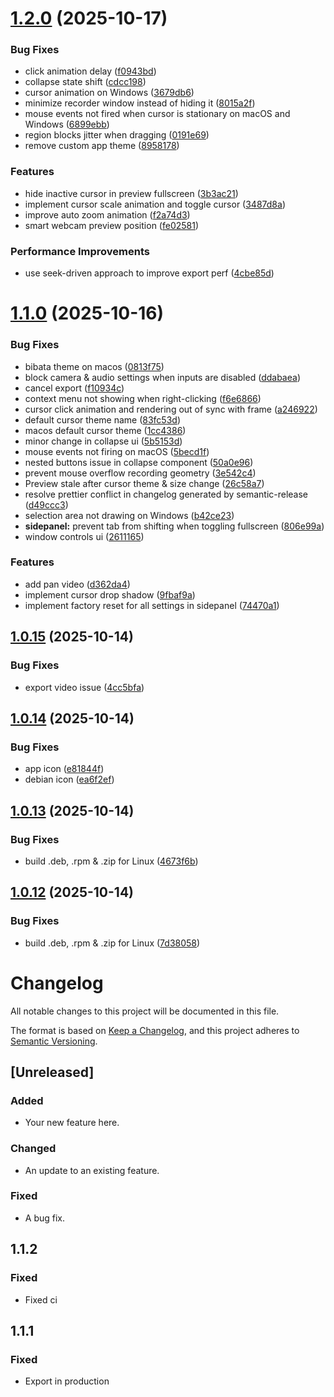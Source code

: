 # [1.2.0](https://github.com/tamnguyenvan/screenarc/compare/v1.1.0...v1.2.0) (2025-10-17)


### Bug Fixes

* click animation delay ([f0943bd](https://github.com/tamnguyenvan/screenarc/commit/f0943bd20b3364d2f78350fc40cc2a7095dc12f3))
* collapse state shift ([cdcc198](https://github.com/tamnguyenvan/screenarc/commit/cdcc198dda01aed197337aa2c7c237215709cf6e))
* cursor animation on Windows ([3679db6](https://github.com/tamnguyenvan/screenarc/commit/3679db619cc3e1fd7d71530509b02023d4a1d533))
* minimize recorder window instead of hiding it ([8015a2f](https://github.com/tamnguyenvan/screenarc/commit/8015a2f6204b32ebe45c3744a8c39af4a398e270))
* mouse events not fired when cursor is stationary on macOS and Windows ([6899ebb](https://github.com/tamnguyenvan/screenarc/commit/6899ebbb16e93100804ac6e781ed0865691515d3))
* region blocks jitter when dragging ([0191e69](https://github.com/tamnguyenvan/screenarc/commit/0191e69584a0207736cb3ae3a901ae7d4ce20da6))
* remove custom app theme ([8958178](https://github.com/tamnguyenvan/screenarc/commit/8958178bdf87ab3203e3367544ff4c77efa90dfe))


### Features

* hide inactive cursor in preview fullscreen ([3b3ac21](https://github.com/tamnguyenvan/screenarc/commit/3b3ac217aeb606f16b30ddd4acb0de4f0a2c9de1))
* implement cursor scale animation and toggle cursor ([3487d8a](https://github.com/tamnguyenvan/screenarc/commit/3487d8a6082b4a77bdaefdbabeb197c704583ef2))
* improve auto zoom animation ([f2a74d3](https://github.com/tamnguyenvan/screenarc/commit/f2a74d361c5d184cf4ae34bcd5017a2746c82ce7))
* smart webcam preview position ([fe02581](https://github.com/tamnguyenvan/screenarc/commit/fe02581224c1fa338584e2b3ea415b21822c33e3))


### Performance Improvements

* use seek-driven approach to improve export perf ([4cbe85d](https://github.com/tamnguyenvan/screenarc/commit/4cbe85d7c382b33d57d870fa11f8870c82dd71ed))

# [1.1.0](https://github.com/tamnguyenvan/screenarc/compare/v1.0.15...v1.1.0) (2025-10-16)


### Bug Fixes

* bibata theme on macos ([0813f75](https://github.com/tamnguyenvan/screenarc/commit/0813f7513b2ed866c90561e6f93d5d91d2872e45))
* block camera & audio settings when inputs are disabled ([ddabaea](https://github.com/tamnguyenvan/screenarc/commit/ddabaea57cc6a9d2fcb7e207996fc38a9b1ac3cf))
* cancel export ([f10934c](https://github.com/tamnguyenvan/screenarc/commit/f10934cf2e4f5e10fe7a60b44673e1bcf2e0504a))
* context menu not showing when right-clicking ([f6e6866](https://github.com/tamnguyenvan/screenarc/commit/f6e6866efbfc59347bd10dcf0f4fd6906e5a09e0))
* cursor click animation and rendering out of sync with frame ([a246922](https://github.com/tamnguyenvan/screenarc/commit/a246922116560f8e7d53fadbca85794238f05549))
* default cursor theme name ([83fc53d](https://github.com/tamnguyenvan/screenarc/commit/83fc53dfda318e1f47a23ec4c8e6dadc1afe0bb7))
* macos default cursor theme ([1cc4386](https://github.com/tamnguyenvan/screenarc/commit/1cc43866291638daad8a49c55d2da50b492bb69c))
* minor change in collapse ui ([5b5153d](https://github.com/tamnguyenvan/screenarc/commit/5b5153d1a1010e8f8c0bc2b1476e03b0cf81daa3))
* mouse events not firing on macOS ([5becd1f](https://github.com/tamnguyenvan/screenarc/commit/5becd1ff5e3f6fc3d5c2261ab3a826c09ad09eaa))
* nested buttons issue in collapse component ([50a0e96](https://github.com/tamnguyenvan/screenarc/commit/50a0e963ef0b9d802d6db3f2334c52806d551e2c))
* prevent mouse overflow recording geometry ([3e542c4](https://github.com/tamnguyenvan/screenarc/commit/3e542c44dccfcd0c3e72ae67ea9eef20670326e1))
* Preview stale after cursor theme & size change ([26c58a7](https://github.com/tamnguyenvan/screenarc/commit/26c58a718c9468da6c67bae378a1394017e65aa0))
* resolve prettier conflict in changelog generated by semantic-release ([d49ccc3](https://github.com/tamnguyenvan/screenarc/commit/d49ccc30dc6277707ec5209f41446fdf54c1c227))
* selection area not drawing on Windows ([b42ce23](https://github.com/tamnguyenvan/screenarc/commit/b42ce23f7904f074463a3625efe1f23578967da1))
* **sidepanel:** prevent tab from shifting when toggling fullscreen ([806e99a](https://github.com/tamnguyenvan/screenarc/commit/806e99a5036a124c37c5267c47f53dbd733ace66))
* window controls ui ([2611165](https://github.com/tamnguyenvan/screenarc/commit/26111658b4b1d181efffa83c3c1e24673aaf7de0))


### Features

* add pan video ([d362da4](https://github.com/tamnguyenvan/screenarc/commit/d362da4273e1d8f7672eb74bd90439750f3ef604))
* implement cursor drop shadow ([9fbaf9a](https://github.com/tamnguyenvan/screenarc/commit/9fbaf9a05fa46e525dcc13dd9289514dd8f1da8b))
* implement factory reset for all settings in sidepanel ([74470a1](https://github.com/tamnguyenvan/screenarc/commit/74470a153f9ce94009c64b5eda1090890b9af6b0))

## [1.0.15](https://github.com/tamnguyenvan/screenarc/compare/v1.0.14...v1.0.15) (2025-10-14)


### Bug Fixes

* export video issue ([4cc5bfa](https://github.com/tamnguyenvan/screenarc/commit/4cc5bfac2f18c14d57d133473e2b4deb12cc77e4))

## [1.0.14](https://github.com/tamnguyenvan/screenarc/compare/v1.0.13...v1.0.14) (2025-10-14)


### Bug Fixes

* app icon ([e81844f](https://github.com/tamnguyenvan/screenarc/commit/e81844fe1173208058ac5aa34d430936ded4da62))
* debian icon ([ea6f2ef](https://github.com/tamnguyenvan/screenarc/commit/ea6f2ef68ad1e6abccccee13c1dab5fbfe43033d))

## [1.0.13](https://github.com/tamnguyenvan/screenarc/compare/v1.0.12...v1.0.13) (2025-10-14)


### Bug Fixes

* build .deb, .rpm & .zip for Linux ([4673f6b](https://github.com/tamnguyenvan/screenarc/commit/4673f6bffc858f62be3e4572c8cd57fb6dabcca6))

## [1.0.12](https://github.com/tamnguyenvan/screenarc/compare/v1.0.11...v1.0.12) (2025-10-14)


### Bug Fixes

* build .deb, .rpm & .zip for Linux ([7d38058](https://github.com/tamnguyenvan/screenarc/commit/7d38058677bc5ff48e6c5d45158a6273fd32892d))

# Changelog

All notable changes to this project will be documented in this file.

The format is based on [Keep a Changelog](https://keepachangelog.com/en/1.0.0/),
and this project adheres to [Semantic Versioning](https://semver.org/spec/v2.0.0.html).

## [Unreleased]

### Added

- Your new feature here.

### Changed

- An update to an existing feature.

### Fixed

- A bug fix.

## 1.1.2

### Fixed

- Fixed ci

## 1.1.1

### Fixed

- Export in production
